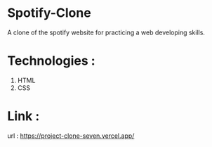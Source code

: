 # Spotify-Clone
A clone of the spotify website for practicing a web developing skills.
# Technologies :
1. HTML
2. CSS
# Link :
url : https://project-clone-seven.vercel.app/
